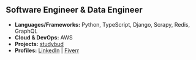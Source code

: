 ## Software Engineer & Data Engineer

- **Languages/Frameworks:** Python, TypeScript, Django, Scrapy, Redis, GraphQL
- **Cloud & DevOps:** AWS
- **Projects:** [studybud](https://github.com/hezi-q/studybud)
- **Profiles:** [LinkedIn](https://www.linkedin.com/in/soothscier/) | [Fiverr](https://fiverr.com/amzshow)
